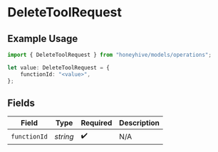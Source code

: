 # DeleteToolRequest

## Example Usage

```typescript
import { DeleteToolRequest } from "honeyhive/models/operations";

let value: DeleteToolRequest = {
    functionId: "<value>",
};
```

## Fields

| Field              | Type               | Required           | Description        |
| ------------------ | ------------------ | ------------------ | ------------------ |
| `functionId`       | *string*           | :heavy_check_mark: | N/A                |